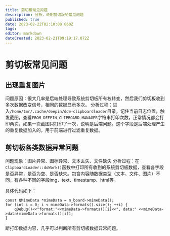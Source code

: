```yaml
---
title: 剪切板常见问题
description: 分析，说明剪切板的常见问题
published: true
date: 2023-02-22T02:10:08.860Z
tags: 
editor: markdown
dateCreated: 2023-02-21T09:19:17.072Z
---
```


# 剪切板常见问题
## 出现重复图片
问题原因：很大几率是后端处理导致系统剪切板所有权转变，然后我们剪切板收到多次数据改变信号，相同的数据显示多次。
分析过程：进入`/home/tmr/.cache/deepin/dde-clipboardloader`目录，记住当前日志位置，触发截图，查看`FROM_DEEPIN_CLIPBOARD_MANAGER`字符串打印次数，正常情况都会打印两次，如果一次截图只打印了一次，说明是后端问题。这个字段是后端处理产生的重复数据加入的，用于前端进行过滤重复数据。


## 剪切板各类数据异常问题
问题现象：图片异常、图标异常、文本丢失、文件缺失
分析过程：在 `ClipboardLoader::doWork()`函数中打印所有收到的系统剪切板数据，查看各字段是否异常，是否为空、是否缺失。包含内容随数据类型（文本、文件、图片）不同，有各种不同的字段img、text、timestamp、html等。

具体代码如下：
```
const QMimeData *mimeData = m_board->mimeData();
for (int i = 0; i < mimeData->formats().size(); ++i) {
    qDebug()<<"format:"<<mimeData->formats()[i]<<", data:" <<mimeData->data(mimeData->formats()[i]);
}
```
断打印数据内容，几乎可以判断所有剪切板数据异常问题。